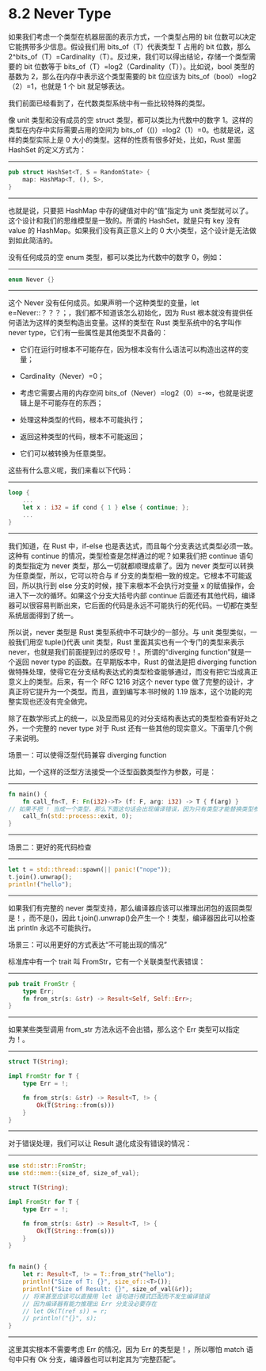 # 8.2 Never Type

如果我们考虑一个类型在机器层面的表示方式，一个类型占用的 bit 位数可以决定它能携带多少信息。假设我们用 bits\_of（T）代表类型 T 占用的 bit 位数，那么 2^bits\_of（T）=Cardinality（T）。反过来，我们可以得出结论，存储一个类型需要的 bit 位数等于 bits\_of（T）=log2（Cardinality（T））。比如说，bool 类型的基数为 2，那么在内存中表示这个类型需要的 bit 位应该为 bits\_of（bool）=log2（2）=1，也就是 1 个 bit 就足够表达。

我们前面已经看到了，在代数类型系统中有一些比较特殊的类型。

像 unit 类型和没有成员的空 struct 类型，都可以类比为代数中的数字 1。这样的类型在内存中实际需要占用的空间为 bits\_of（()）=log2（1）=0。也就是说，这样的类型实际上是 0 大小的类型。这样的性质有很多好处，比如，Rust 里面 HashSet 的定义方式为：

---

```rust
pub struct HashSet<T, S = RandomState> {
    map: HashMap<T, (), S>,
}
```

---

也就是说，只要把 HashMap 中存的键值对中的“值”指定为 unit 类型就可以了。这个设计和我们的思维模型是一致的。所谓的 HashSet，就是只有 key 没有 value 的 HashMap。如果我们没有真正意义上的 0 大小类型，这个设计是无法做到如此简洁的。

没有任何成员的空 enum 类型，都可以类比为代数中的数字 0，例如：

---

```rust
enum Never {}
```

---

这个 Never 没有任何成员。如果声明一个这种类型的变量，let e=Never::？？？；，我们都不知道该怎么初始化，因为 Rust 根本就没有提供任何语法为这样的类型构造出变量。这样的类型在 Rust 类型系统中的名字叫作 never type，它们有一些属性是其他类型不具备的：

* 它们在运行时根本不可能存在，因为根本没有什么语法可以构造出这样的变量；

* Cardinality（Never）=0；

* 考虑它需要占用的内存空间 bits\_of（Never）=log2（0）=-∞，也就是说逻辑上是不可能存在的东西；

* 处理这种类型的代码，根本不可能执行；

* 返回这种类型的代码，根本不可能返回；

* 它们可以被转换为任意类型。

这些有什么意义呢，我们来看以下代码：

---

```rust
loop {
    ...
    let x : i32 = if cond { 1 } else { continue; };
    ...
}
```

---

我们知道，在 Rust 中，if-else 也是表达式，而且每个分支表达式类型必须一致。这种有 continue 的情况，类型检查是怎样通过的呢？如果我们把 continue 语句的类型指定为 never 类型，那么一切就都顺理成章了。因为 never 类型可以转换为任意类型，所以，它可以符合与 if 分支的类型相一致的规定。它根本不可能返回，所以执行到 else 分支的时候，接下来根本不会执行对变量 x 的赋值操作，会进入下一次的循环。如果这个分支大括号内部 continue 后面还有其他代码，编译器可以很容易判断出来，它后面的代码是永远不可能执行的死代码。一切都在类型系统层面得到了统一。

所以说，never 类型是 Rust 类型系统中不可缺少的一部分。与 unit 类型类似，一般我们用空 tuple()代表 unit 类型，Rust 里面其实也有一个专门的类型来表示 never，也就是我们前面提到过的感叹号！。所谓的“diverging function”就是一个返回 never type 的函数。在早期版本中，Rust 的做法是把 diverging function 做特殊处理，使得它在分支结构表达式的类型检查能够通过，而没有把它当成真正意义上的类型。后来，有一个 RFC 1216 对这个 never type 做了完整的设计，才真正将它提升为一个类型。而且，直到编写本书时候的 1.19 版本，这个功能的完整实现也还没有完全做完。

除了在数学形式上的统一，以及显而易见的对分支结构表达式的类型检查有好处之外，一个完整的 never type 对于 Rust 还有一些其他的现实意义。下面举几个例子来说明。

场景一：可以使得泛型代码兼容 diverging function

比如，一个这样的泛型方法接受一个泛型函数类型作为参数，可是：

---

```rust
fn main() {
    fn call_fn<T, F: Fn(i32)->T> (f: F, arg: i32) -> T { f(arg) }
// 如果不把 ! 当成一个类型，那么下面这句话会出现编译错误，因为只有类型才能替换类型参数
    call_fn(std::process::exit, 0);
}
```

---

场景二：更好的死代码检查

---

```rust
let t = std::thread::spawn(|| panic!("nope"));
t.join().unwrap();
println!("hello");
```

---

如果我们有完整的 never 类型支持，那么编译器应该可以推理出闭包的返回类型是！，而不是()，因此 t.join().unwrap()会产生一个！类型，编译器因此可以检查出 println 永远不可能执行。

场景三：可以用更好的方式表达“不可能出现的情况”

标准库中有一个 trait 叫 FromStr，它有一个关联类型代表错误：

---

```rust
pub trait FromStr {
    type Err;
    fn from_str(s: &str) -> Result<Self, Self::Err>;
}
```

---

如果某些类型调用 from\_str 方法永远不会出错，那么这个 Err 类型可以指定为！。

---

```rust
struct T(String);

impl FromStr for T {
    type Err = !;

    fn from_str(s: &str) -> Result<T, !> {
        Ok(T(String::from(s)))
    }
}
```

---

对于错误处理，我们可以让 Result 退化成没有错误的情况：

---

```rust
use std::str::FromStr;
use std::mem::{size_of, size_of_val};

struct T(String);

impl FromStr for T {
    type Err = !;

    fn from_str(s: &str) -> Result<T, !> {
        Ok(T(String::from(s)))
    }
}


fn main() {
    let r: Result<T, !> = T::from_str("hello");
    println!("Size of T: {}", size_of::<T>());
    println!("Size of Result: {}", size_of_val(&r));
    // 将来甚至应该可以直接用 let 语句进行模式匹配而不发生编译错误
    // 因为编译器有能力推理出 Err 分支没必要存在
    // let Ok(T(ref s)) = r;
    // println!("{}", s);
}
```

---

这里其实根本不需要考虑 Err 的情况，因为 Err 的类型是！，所以哪怕 match 语句中只有 Ok 分支，编译器也可以判定其为“完整匹配”。
